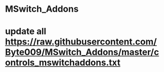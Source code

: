 # MSwitch_Addons
# update all https://raw.githubusercontent.com/Byte009/MSwitch_Addons/master/controls_mswitchaddons.txt
